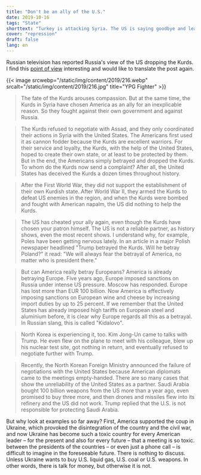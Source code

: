 ```yaml
---
title: "Don't be an ally of the U.S."
date: 2019-10-16
tags: "State"
shorttext: "Turkey is attacking Syria. The US is saying goodbye and leaving the Kurds alone, and Trump is even recommending withdrawal. Who is the Thor here?"
cover: "repression"
draft: false
lang: en
---
```


Russian television has reported Russia's view of the US dropping the Kurds. I find this [point of view](http://vesti7.ru/video/1952670/episode/13-10-2019/ "ЭФИР ОТ 13.10.2019") interesting and would like to translate the post again.

{{< image srcwebp="/static/img/content/2019/216.webp" srcalt="/static/img/content/2019/216.jpg" title="YPG Fighter" >}}

> The fate of the Kurds arouses compassion. But at the same time, the Kurds in Syria have chosen America as an ally for an inexplicable reason. So they fought against their own government and against Russia.

> The Kurds refused to negotiate with Assad, and they only coordinated their actions in Syria with the United States. The Americans first used it as cannon fodder because the Kurds are excellent warriors. For their service and loyalty, the Kurds, with the help of the United States, hoped to create their own state, or at least to be protected by them. But in the end, the Americans simply betrayed and dropped the Kurds. To whom do the Kurds now send a complaint? After all, the United States has deceived the Kurds a dozen times throughout history.

> After the First World War, they did not support the establishment of their own Kurdish state. After World War II, they armed the Kurds to defeat US enemies in the region, and when the Kurds were bombed and fought with American napalm, the US did nothing to help the Kurds.

> The US has cheated your ally again, even though the Kurds have chosen your patron himself. The US is not a reliable partner, as history shows, even the most recent shows. I understand why, for example, Poles have been getting nervous lately. In an article in a major Polish newspaper headlined "Trump betrayed the Kurds. Will he betray Poland?" it read: "We will always fear the betrayal of America, no matter who is president there."

> But can America really betray Europeans? America is already betraying Europe. Five years ago, Europe imposed sanctions on Russia under intense US pressure. Moscow has responded. Europe has lost more than EUR 100 billion. Now America is effectively imposing sanctions on European wine and cheese by increasing import duties by up to 25 percent. If we remember that the United States has already imposed high tariffs on European steel and aluminium before, it is clear why Europe regards all this as a betrayal. In Russian slang, this is called "Kidalovo".

> North Korea is experiencing it, too. Kim Jong-Un came to talks with Trump. He even flew on the plane to meet with his colleague, blew up his nuclear test site, got nothing in return, and eventually refused to negotiate further with Trump.

> Recently, the North Korean Foreign Ministry announced the failure of negotiations with the United States because American diplomats came to the meetings empty-handed. There are so many cases that show the unreliability of the United States as a partner. Saudi Arabia bought 100 billion weapons from the US more than a year ago, even promised to buy three more, and then drones and missiles flew into its refinery and the US did not work. Trump replied that the U.S. is not responsible for protecting Saudi Arabia.

But why look at examples so far away? First, America supported the coup in Ukraine, which provoked the disintegration of the country and the civil war, and now Ukraine has become such a toxic country for every American leader – for the present and also for every future – that a meeting is so toxic. between the presidents of the countries – or even just a phone call – is difficult to imagine in the foreseeable future. There is nothing to discuss. Unless Ukraine wants to buy U.S. liquid gas, U.S. coal or U.S. weapons. In other words, there is talk for money, but otherwise it is not.
